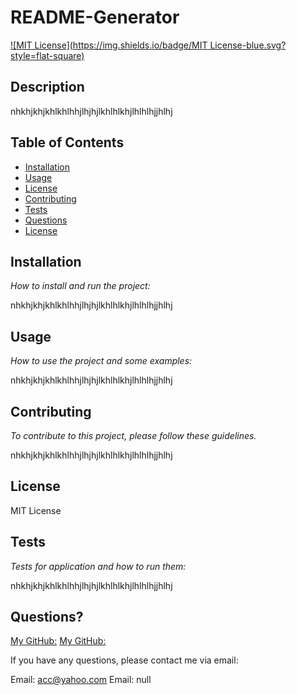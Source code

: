 # README-Generator

[![MIT License](https://img.shields.io/badge/MIT License-blue.svg?style=flat-square)](https://github.com/your/your-project/blob/master/LICENSE)
  ## Description 
  
  nhkhjkhjkhlkhlhhjlhjhjlkhlhlkhjlhlhlhjjhlhj

  ## Table of Contents
  * [Installation](#installation)
  * [Usage](#usage)
  * [License](#license)
  * [Contributing](#contributing)
  * [Tests](#tests)
  * [Questions](#questions)
  * [License](#license)
  
  ## Installation
  
  *How to install and run the project:*
  
  nhkhjkhjkhlkhlhhjlhjhjlkhlhlkhjlhlhlhjjhlhj
  
  ## Usage 
  
  *How to use the project and some examples:*
  
  nhkhjkhjkhlkhlhhjlhjhjlkhlhlkhjlhlhlhjjhlhj
  
  ## Contributing
  
  *To contribute to this project, please follow these guidelines.*
  
  nhkhjkhjkhlkhlhhjlhjhjlkhlhlkhjlhlhlhjjhlhj
  
  ## License
  
  MIT License
  
  
  ## Tests
  
  *Tests for application and how to run them:*
  
  nhkhjkhjkhlkhlhhjlhjhjlkhlhlkhjlhlhlhjjhlhj
  
  ## Questions?
  
  [My GitHub:](https://api.github.com/users/hjlogique)
  [My GitHub:](https://github.com/hjlogique)

  If you have any questions, please contact me via email:
  

  Email: acc@yahoo.com
  Email: null
  
